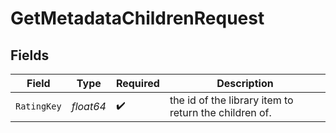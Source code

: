 # GetMetadataChildrenRequest


## Fields

| Field                                                 | Type                                                  | Required                                              | Description                                           |
| ----------------------------------------------------- | ----------------------------------------------------- | ----------------------------------------------------- | ----------------------------------------------------- |
| `RatingKey`                                           | *float64*                                             | :heavy_check_mark:                                    | the id of the library item to return the children of. |